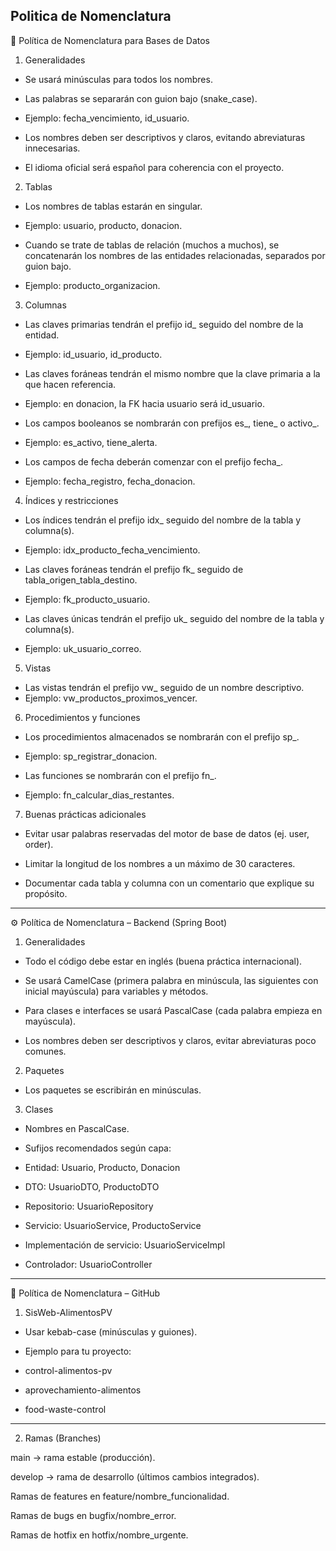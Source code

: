 Politica de Nomenclatura
----------------------------------------------
📐 Política de Nomenclatura para Bases de Datos
1. Generalidades

* Se usará minúsculas para todos los nombres.

* Las palabras se separarán con guion bajo (snake_case).
* Ejemplo: fecha_vencimiento, id_usuario.

* Los nombres deben ser descriptivos y claros, evitando abreviaturas innecesarias.

* El idioma oficial será español para coherencia con el proyecto.

2. Tablas

* Los nombres de tablas estarán en singular.
* Ejemplo: usuario, producto, donacion.

* Cuando se trate de tablas de relación (muchos a muchos), se concatenarán los nombres de las entidades relacionadas, separados por guion bajo.
* Ejemplo: producto_organizacion.

3. Columnas

* Las claves primarias tendrán el prefijo id_ seguido del nombre de la entidad.
* Ejemplo: id_usuario, id_producto.

* Las claves foráneas tendrán el mismo nombre que la clave primaria a la que hacen referencia.
* Ejemplo: en donacion, la FK hacia usuario será id_usuario.

* Los campos booleanos se nombrarán con prefijos es_, tiene_ o activo_.
* Ejemplo: es_activo, tiene_alerta.

* Los campos de fecha deberán comenzar con el prefijo fecha_.
* Ejemplo: fecha_registro, fecha_donacion.

4. Índices y restricciones

* Los índices tendrán el prefijo idx_ seguido del nombre de la tabla y columna(s).
* Ejemplo: idx_producto_fecha_vencimiento.

* Las claves foráneas tendrán el prefijo fk_ seguido de tabla_origen_tabla_destino.
* Ejemplo: fk_producto_usuario.

* Las claves únicas tendrán el prefijo uk_ seguido del nombre de la tabla y columna(s).
* Ejemplo: uk_usuario_correo.

5. Vistas

* Las vistas tendrán el prefijo vw_ seguido de un nombre descriptivo.
* Ejemplo: vw_productos_proximos_vencer.

6. Procedimientos y funciones

* Los procedimientos almacenados se nombrarán con el prefijo sp_.
* Ejemplo: sp_registrar_donacion.

* Las funciones se nombrarán con el prefijo fn_.
* Ejemplo: fn_calcular_dias_restantes.

7. Buenas prácticas adicionales

* Evitar usar palabras reservadas del motor de base de datos (ej. user, order).

* Limitar la longitud de los nombres a un máximo de 30 caracteres.

* Documentar cada tabla y columna con un comentario que explique su propósito.
--------------------------------------------------------------------------------
⚙️ Política de Nomenclatura – Backend (Spring Boot)

1. Generalidades

* Todo el código debe estar en inglés (buena práctica internacional).

* Se usará CamelCase (primera palabra en minúscula, las siguientes con inicial mayúscula) para variables y métodos.

* Para clases e interfaces se usará PascalCase (cada palabra empieza en mayúscula).

* Los nombres deben ser descriptivos y claros, evitar abreviaturas poco comunes.

2. Paquetes

* Los paquetes se escribirán en minúsculas.


3. Clases

* Nombres en PascalCase.

* Sufijos recomendados según capa:

* Entidad: Usuario, Producto, Donacion

* DTO: UsuarioDTO, ProductoDTO

* Repositorio: UsuarioRepository

* Servicio: UsuarioService, ProductoService

* Implementación de servicio: UsuarioServiceImpl

* Controlador: UsuarioController
--------------------------------------------------------
🐙 Política de Nomenclatura – GitHub
1. SisWeb-AlimentosPV
* Usar kebab-case (minúsculas y guiones).

* Ejemplo para tu proyecto:

* control-alimentos-pv

* aprovechamiento-alimentos

* food-waste-control
---------------------------------------------------------
2. Ramas (Branches)

main → rama estable (producción).

develop → rama de desarrollo (últimos cambios integrados).

Ramas de features en feature/nombre_funcionalidad.

Ramas de bugs en bugfix/nombre_error.

Ramas de hotfix en hotfix/nombre_urgente.